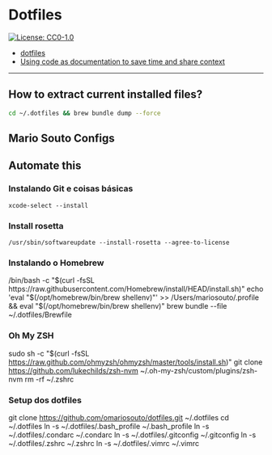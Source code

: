 # Dotfiles

[![License: CC0-1.0](https://img.shields.io/badge/license-CC0%201.0-orange)](http://creativecommons.org/publicdomain/zero/1.0/)

- [dotfiles](https://dotfiles.github.io)
- [Using code as documentation to save time and share context](https://github.com/readme/guides/code-as-documentation)

---
## How to extract current installed files?
```sh
cd ~/.dotfiles && brew bundle dump --force
```

## Mario Souto Configs

## Automate this

### Instalando Git e coisas básicas
`xcode-select --install`

### Install rosetta
`/usr/sbin/softwareupdate --install-rosetta --agree-to-license`

### Instalando o Homebrew
/bin/bash -c "$(curl -fsSL https://raw.githubusercontent.com/Homebrew/install/HEAD/install.sh)"
echo 'eval "$(/opt/homebrew/bin/brew shellenv)"' >> /Users/mariosouto/.profile && eval "$(/opt/homebrew/bin/brew shellenv)"
brew bundle --file ~/.dotfiles/Brewfile

### Oh My ZSH
sudo sh -c "$(curl -fsSL https://raw.github.com/ohmyzsh/ohmyzsh/master/tools/install.sh)"
git clone https://github.com/lukechilds/zsh-nvm ~/.oh-my-zsh/custom/plugins/zsh-nvm 
rm -rf ~/.zshrc

### Setup dos dotfiles
git clone https://github.com/omariosouto/dotfiles.git ~/.dotfiles
cd ~/.dotfiles
ln -s ~/.dotfiles/.bash_profile ~/.bash_profile
ln -s ~/.dotfiles/.condarc ~/.condarc
ln -s ~/.dotfiles/.gitconfig ~/.gitconfig
ln -s ~/.dotfiles/.zshrc ~/.zshrc
ln -s ~/.dotfiles/.vimrc ~/.vimrc
